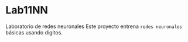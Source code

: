 # Lab11NN
Laboratorio de redes neuronales
Este proyecto entrena `redes neuronales` básicas usando dígitos.
